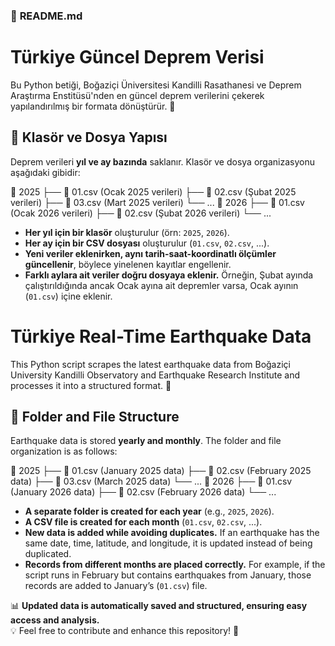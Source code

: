 ### 📌 **README.md**  

# Türkiye Güncel Deprem Verisi

Bu Python betiği, Boğaziçi Üniversitesi Kandilli Rasathanesi ve Deprem Araştırma Enstitüsü'nden en güncel deprem verilerini çekerek yapılandırılmış bir formata dönüştürür. 🚀

## 📂 Klasör ve Dosya Yapısı

Deprem verileri **yıl ve ay bazında** saklanır. Klasör ve dosya organizasyonu aşağıdaki gibidir:


📂 2025
   ├── 📄 01.csv  (Ocak 2025 verileri)
   ├── 📄 02.csv  (Şubat 2025 verileri)
   ├── 📄 03.csv  (Mart 2025 verileri)
   └── ...
📂 2026
   ├── 📄 01.csv  (Ocak 2026 verileri)
   ├── 📄 02.csv  (Şubat 2026 verileri)
   └── ...


- **Her yıl için bir klasör** oluşturulur (örn: `2025`, `2026`).
- **Her ay için bir CSV dosyası** oluşturulur (`01.csv`, `02.csv`, ...).
- **Yeni veriler eklenirken, aynı tarih-saat-koordinatlı ölçümler güncellenir**, böylece yinelenen kayıtlar engellenir.
- **Farklı aylara ait veriler doğru dosyaya eklenir.** Örneğin, Şubat ayında çalıştırıldığında ancak Ocak ayına ait depremler varsa, Ocak ayının (`01.csv`) içine eklenir.

# Türkiye Real-Time Earthquake Data

This Python script scrapes the latest earthquake data from Boğaziçi University Kandilli Observatory and Earthquake Research Institute and processes it into a structured format. 🚀

## 📂 Folder and File Structure

Earthquake data is stored **yearly and monthly**. The folder and file organization is as follows:

📂 2025
   ├── 📄 01.csv  (January 2025 data)
   ├── 📄 02.csv  (February 2025 data)
   ├── 📄 03.csv  (March 2025 data)
   └── ...
📂 2026
   ├── 📄 01.csv  (January 2026 data)
   ├── 📄 02.csv  (February 2026 data)
   └── ...

- **A separate folder is created for each year** (e.g., `2025`, `2026`).
- **A CSV file is created for each month** (`01.csv`, `02.csv`, ...).
- **New data is added while avoiding duplicates.** If an earthquake has the same date, time, latitude, and longitude, it is updated instead of being duplicated.
- **Records from different months are placed correctly.** For example, if the script runs in February but contains earthquakes from January, those records are added to January’s (`01.csv`) file.


📊 **Updated data is automatically saved and structured, ensuring easy access and analysis.**  
💡 Feel free to contribute and enhance this repository! 🚀
